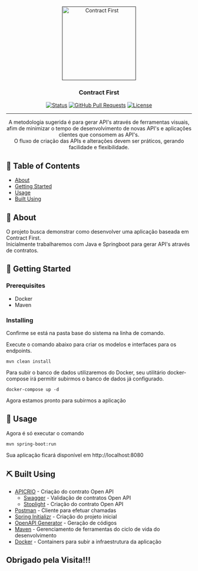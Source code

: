 <p align="center">
  <a href="" rel="noopener">
 <img width=200px height=200px src="https://i.imgur.com/6wj0hh6.jpg" alt="Contract First"></a>
</p>

<h3 align="center">Contract First</h3>

<div align="center">

[![Status](https://img.shields.io/badge/status-active-success.svg)]()
[![GitHub Pull Requests](https://img.shields.io/github/issues-pr/kylelobo/The-Documentation-Compendium.svg)](https://github.com/kylelobo/The-Documentation-Compendium/pulls)
[![License](https://img.shields.io/badge/license-MIT-blue.svg)](/LICENSE)

</div>

---

<p align="center">
    A metodologia sugerida é para gerar API's através de ferramentas visuais, afim de minimizar o tempo de desenvolvimento de novas API's e aplicações clientes que consomem as API's.
    <br>
    O fluxo de criação das APIs e alterações devem ser práticos, gerando facilidade e flexibilidade.     
</p>

## 📝 Table of Contents

- [About](#about)
- [Getting Started](#getting_started)
- [Usage](#usage)
- [Built Using](#built_using)

## 🧐 About <a name = "about"></a>

O projeto busca demonstrar como desenvolver uma aplicação baseada em Contract First. <br>
Inicialmente trabalharemos com Java e Springboot para gerar API's através de contratos.

## 🏁 Getting Started <a name = "getting_started"></a>

### Prerequisites
- Docker
- Maven

### Installing

Confirme se está na pasta base do sistema na linha de comando.

Execute o comando abaixo para criar os modelos e interfaces para os endpoints.

```
mvn clean install
```

Para subir o banco de dados utilizaremos do Docker, seu utilitário docker-compose irá permitir subirmos o banco de dados já configurado.
```
docker-compose up -d
```

Agora estamos pronto para subirmos a aplicação



## 🎈 Usage <a name="usage"></a>

Agora é só executar o comando
```
mvn spring-boot:run
```

Sua aplicação ficará disponível em http://localhost:8080

## ⛏️ Built Using <a name = "built_using"></a>

- [APICRIO](https://studio.apicur.io/) - Criação do contrato Open API
    - [Swagger](https://editor-next.swagger.io/) - Validação de contratos Open API
    - [Stoplight](https://stoplight.io/) - Criação do contrato Open API
- [Postman](https://www.postman.com/) - Cliente para efetuar chamadas
- [Spring Initializr](https://start.spring.io/) - Criação do projeto inicial
- [OpenAPI Generator](https://openapi-generator.tech/) - Geração de códigos
- [Maven](https://maven.apache.org/) - Gerenciamento de ferramentas do ciclo de vida do desenvolvimento
- [Docker](https://www.docker.com/) - Containers para subir a infraestrutura da aplicação


## Obrigado pela Visita!!!
